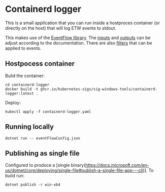 # Containerd logger

This is a small application that you can run inside a hostproces container (or directly on the host) that will log ETW events to stdout.

This makes use of the [EventFlow library](https://github.com/Azure/diagnostics-eventflow).  The [inputs](https://github.com/Azure/diagnostics-eventflow#inputs) and [outputs](https://github.com/Azure/diagnostics-eventflow#outputs) can be adjust according to the documentation. There are also [filters](https://github.com/Azure/diagnostics-eventflow#filters) that can be applied to events.

## Hostpocess container

Build the container:

```
cd containerd-logger
docker build -t ghcr.io/kubernetes-sigs/sig-windows-tools/containerd-logger:latest .
```

Deploy:

```
kubectl apply -f containerd-logger.yaml
```

## Running locally

```
dotnet run -- eventFlowConfig.json
```

## Publishing as single file
Configured to produce a [single binary(https://docs.microsoft.com/en-us/dotnet/core/deploying/single-file#publish-a-single-file-app---cli)].  To build run:

```
dotnet publish -r win-x64
```
